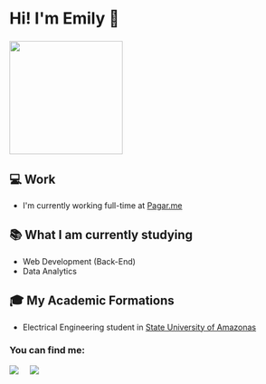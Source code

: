 <h1>Hi! I'm Emily 👋</h1>

<h3><img src="https://media.giphy.com/media/Wj7lNjMNDxSmc/giphy.gif" width = "200"/></h3>

## :computer: Work
- I'm currently working full-time at [Pagar.me](https://pagar.me/)

## :books: What I am currently studying
- Web Development (Back-End)
- Data Analytics

## :mortar_board: My Academic Formations
- Electrical Engineering student in <a href="http://www1.uea.edu.br/">State University of Amazonas</a>

### You can find me:
<p align="left">
  <a target="_blank"href="https://www.linkedin.com/in/emilyrodrigues17/"><img src="https://img.shields.io/badge/linkedin-%230077B5.svg?&style=for-the-badge&logo=linkedin&logoColor=white" /></a>&nbsp;&nbsp;&nbsp;&nbsp;
  <a href="mailto:emilycelia1712@gmail.com?"><img src="https://img.shields.io/badge/gmail-%23D14836.svg?&style=for-the-badge&logo=gmail&logoColor=white" /></a>&nbsp;&nbsp;&nbsp;&nbsp;  
</p>
